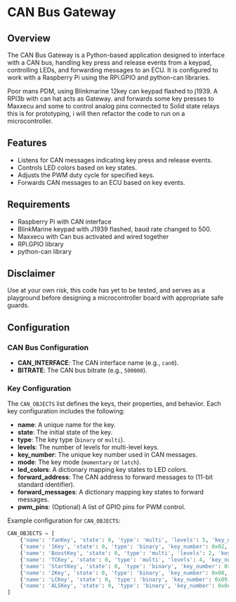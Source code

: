 # CAN Bus Gateway

## Overview

The CAN Bus Gateway is a Python-based application designed to interface with a CAN bus, handling key press and release events from a keypad, controlling LEDs, and forwarding messages to an ECU. It is configured to work with a Raspberry Pi using the RPi.GPIO and python-can libraries.

Poor mans PDM, using Blinkmarine 12key can keypad flashed to j1939. A RPI3b with can hat acts as Gateway. and forwards some key presses to Maxxecu and some to control analog pins connected to Solid state relays
this is for prototyping, i will then refactor the code to run on a microcontroller.
## Features

- Listens for CAN messages indicating key press and release events.
- Controls LED colors based on key states.
- Adjusts the PWM duty cycle for specified keys.
- Forwards CAN messages to an ECU based on key events.

## Requirements

- Raspberry Pi with CAN interface
- BlinkMarine keypad with J1939 flashed, baud rate changed to 500.
- Maxxecu with Can bus activated and wired together
- RPi.GPIO library
- python-can library

## Disclaimer
Use at your own risk, this code has yet to be tested, and serves as a playground before designing a microcontroller board with appropriate safe guards.

## Configuration

### CAN Bus Configuration

- **CAN_INTERFACE**: The CAN interface name (e.g., `can0`).
- **BITRATE**: The CAN bus bitrate (e.g., `500000`).

### Key Configuration

The `CAN_OBJECTS` list defines the keys, their properties, and behavior. Each key configuration includes the following:

- **name**: A unique name for the key.
- **state**: The initial state of the key.
- **type**: The key type (`binary` or `multi`).
- **levels**: The number of levels for multi-level keys.
- **key_number**: The unique key number used in CAN messages.
- **mode**: The key mode (`momentary` or `latch`).
- **led_colors**: A dictionary mapping key states to LED colors.
- **forward_address**: The CAN address to forward messages to (11-bit standard identifier).
- **forward_messages**: A dictionary mapping key states to forward messages.
- **pwm_pins**: (Optional) A list of GPIO pins for PWM control.

Example configuration for `CAN_OBJECTS`:

```python
CAN_OBJECTS = [
    {'name': 'fanKey', 'state': 0, 'type': 'multi', 'levels': 5, 'key_number': 0x01, 'mode': 'latch', 'led_colors': {0: 0x07, 1: 0x03, 2: 0x02, 3: 0x04, 4: 0x01}, 'forward_address': 0x18FFA07A, 'pwm_pins': [18, 23]},
    {'name': '1Key', 'state': 0, 'type': 'binary', 'key_number': 0x02, 'mode': 'latch', 'led_colors': {0: 0x00, 1: 0x02}, 'pwm_pins': [24]},
    {'name': 'BoostKey', 'state': 0, 'type': 'multi', 'levels': 2, 'key_number': 0x03, 'mode': 'latch', 'led_colors': {0: 0x00, 1: 0x03, 2: 0x06}, 'forward_address': 0x07C, 'forward_messages': {0: b'\x00\x00', 1: (250 * 10).to_bytes(2, byteorder='little')}},
    {'name': 'TCKey', 'state': 0, 'type': 'multi', 'levels': 4, 'key_number': 0x04, 'mode': 'momentary', 'led_colors': {0: 0x00, 1: 0x04, 2: 0x05, 3: 0x07, 4: 0x08}},
    {'name': 'StartKey', 'state': 0, 'type': 'binary', 'key_number': 0x07, 'mode': 'latch', 'led_colors': {0: 0x00, 1: 0x05}, 'forward_address': 0x07B, 'forward_messages': {0: b'\x00', 1: b'\x01'}},
    {'name': '2Key', 'state': 0, 'type': 'binary', 'key_number': 0x08, 'mode': 'momentary', 'led_colors': {0: 0x00, 1: 0x06}, 'pwm_pins': [25]},
    {'name': 'LCKey', 'state': 0, 'type': 'binary', 'key_number': 0x09, 'mode': 'latch', 'led_colors': {0: 0x00, 1: 0x07}},
    {'name': 'ALSKey', 'state': 0, 'type': 'binary', 'key_number': 0x0A, 'mode': 'momentary', 'led_colors': {0: 0x00, 1: 0x08}}
]


